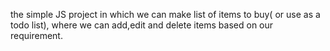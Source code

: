 the simple JS project in which we can make list of items to buy( or use as a todo list), where we can add,edit and delete items based on our requirement. 
